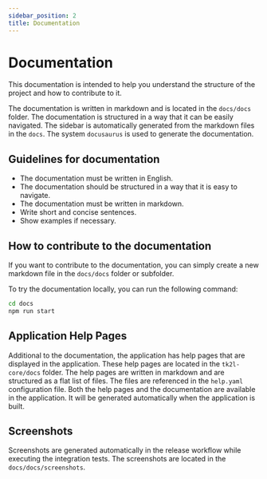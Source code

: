 ```yaml
---
sidebar_position: 2
title: Documentation
---
```


# Documentation

This documentation is intended to help you understand the structure of the project and how to contribute to it.

The documentation is written in markdown and is located in the `docs/docs` folder. The documentation is structured in 
a way that it can be easily navigated. The sidebar is automatically generated from the markdown files in the `docs`.
The system `docusaurus` is used to generate the documentation.

## Guidelines for documentation

- The documentation must be written in English.
- The documentation should be structured in a way that it is easy to navigate.
- The documentation must be written in markdown. 
- Write short and concise sentences.
- Show examples if necessary.

## How to contribute to the documentation

If you want to contribute to the documentation, you can simply create a new markdown file in the `docs/docs` folder or 
subfolder.

To try the documentation locally, you can run the following command:

```bash
cd docs
npm run start
```

## Application Help Pages

Additional to the documentation, the application has help pages that are displayed in the application. These help pages
are located in the `tk2l-core/docs` folder. The help pages are written in markdown and are structured as a flat list of
files. The files are referenced in the `help.yaml` configuration file. Both the help pages and the documentation are
available in the application. It will be generated automatically when the application is built.

## Screenshots

Screenshots are generated automatically in the release workflow while executing the integration tests. The screenshots 
are located in the `docs/docs/screenshots`. 
